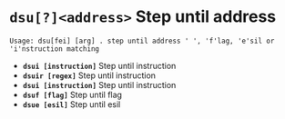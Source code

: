 <!-- TITLE: dsu -->

#  **`dsu[?]<address>`** Step until address


```text
Usage: dsu[fei] [arg] . step until address ' ', 'f'lag, 'e'sil or 'i'nstruction matching
```


- **`dsui [instruction]`** Step until instruction
- **`dsuir [regex]`** Step until instruction
- **`dsui [instruction]`** Step until instruction
- **`dsuf [flag]`** Step until flag
- **`dsue [esil]`** Step until esil

<p hidden>dsui dsuir dsuf dsue</p>